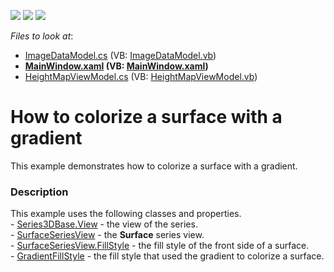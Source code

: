 <!-- default badges list -->
![](https://img.shields.io/endpoint?url=https://codecentral.devexpress.com/api/v1/VersionRange/128568840/16.2.3%2B)
[![](https://img.shields.io/badge/Open_in_DevExpress_Support_Center-FF7200?style=flat-square&logo=DevExpress&logoColor=white)](https://supportcenter.devexpress.com/ticket/details/T463483)
[![](https://img.shields.io/badge/📖_How_to_use_DevExpress_Examples-e9f6fc?style=flat-square)](https://docs.devexpress.com/GeneralInformation/403183)
<!-- default badges end -->
<!-- default file list -->
*Files to look at*:

* [ImageDataModel.cs](./CS/GradientHeightMap/Model/ImageDataModel.cs) (VB: [ImageDataModel.vb](./VB/GradientHeightMap/Model/ImageDataModel.vb))
* **[MainWindow.xaml](./CS/GradientHeightMap/View/MainWindow.xaml) (VB: [MainWindow.xaml](./VB/GradientHeightMap/View/MainWindow.xaml))**
* [HeightMapViewModel.cs](./CS/GradientHeightMap/ViewModel/HeightMapViewModel.cs) (VB: [HeightMapViewModel.vb](./VB/GradientHeightMap/ViewModel/HeightMapViewModel.vb))
<!-- default file list end -->
# How to colorize a surface with a gradient


This example demonstrates how to colorize a surface with a gradient.


<h3>Description</h3>

<p>This example uses the following classes and properties.<br>-&nbsp;<a href="https://documentation.devexpress.com/#WPF/DevExpressXpfChartsSeries3DBase_Viewtopic">Series3DBase.View</a>&nbsp;- the view of the series.<br>-&nbsp;<a href="https://documentation.devexpress.com/#WPF/clsDevExpressXpfChartsSurfaceSeriesViewtopic">SurfaceSeriesView</a>&nbsp;- the&nbsp;<strong>Surface</strong>&nbsp;series view.<br>-&nbsp;<a href="https://documentation.devexpress.com/#WPF/DevExpressXpfChartsSurfaceSeriesView_FillStyletopic">SurfaceSeriesView.FillStyle</a>&nbsp;- the&nbsp;fill style of the front side of a surface.<br>-&nbsp;<a href="https://documentation.devexpress.com/#WPF/clsDevExpressXpfChartsGradientFillStyletopic">GradientFillStyle</a>&nbsp;- the&nbsp;fill style that used the gradient to colorize a surface.</p>

<br/>


